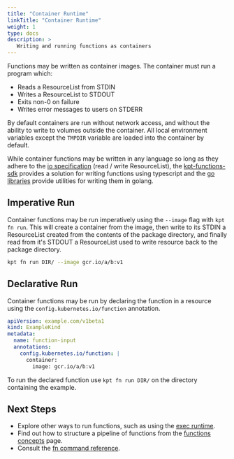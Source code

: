 ```yaml
---
title: "Container Runtime"
linkTitle: "Container Runtime"
weight: 1
type: docs
description: >
   Writing and running functions as containers
---
```


Functions may be written as container images. The container must run a program
which:

- Reads a ResourceList from STDIN
- Writes a ResourceList to STDOUT
- Exits non-0 on failure
- Writes error messages to users on STDERR

By default containers are run without network access, and without the ability
to write to volumes outside the container. All local environment variables
except the `TMPDIR` variable are loaded into the container by default.

While container functions may be written in any language so long as they
adhere to the [io specification] (read / write ResourceList), the
[kpt-functions-sdk] provides a solution for writing functions using typescript
and the [go libraries] provide utilities for writing them in golang.

## Imperative Run

Container functions may be run imperatively using the `--image` flag with
`kpt fn run`. This will create a container from the image, then write to its
STDIN a ResourceList created from the contents of the package directory, and
finally read from it's STDOUT a ResourceList used to write resource back to
the package directory.

```sh
kpt fn run DIR/ --image gcr.io/a/b:v1
```

## Declarative Run

Container functions may be run by declaring the function in a resource using
the `config.kubernetes.io/function` annotation.

```yaml
apiVersion: example.com/v1beta1
kind: ExampleKind
metadata:
  name: function-input
  annotations:
    config.kubernetes.io/function: |
      container:
        image: gcr.io/a/b:v1
```

To run the declared function use `kpt fn run DIR/` on the directory containing
the example.

## Next Steps

- Explore other ways to run functions, such as using the [exec runtime].
- Find out how to structure a pipeline of functions from the
  [functions concepts] page.
- Consult the [fn command reference].

[io specification]: https://github.com/kubernetes-sigs/kustomize/blob/master/cmd/config/docs/api-conventions/functions-spec.md
[kpt-functions-sdk]: https://github.com/GoogleContainerTools/kpt-functions-sdk
[go libraries]: ../golang/
[exec runtime]: ../exec/
[functions concepts]: ../../../../../concepts/functions/
[fn command reference]: ../../../../reference/fn/
